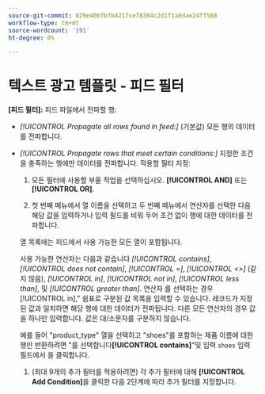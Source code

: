 ```yaml
---
source-git-commit: 029e406fbfb4217ce78364c2d1f1a6dae24ff588
workflow-type: tm+mt
source-wordcount: '191'
ht-degree: 0%

---
```

# 텍스트 광고 템플릿 - 피드 필터

**\[피드 필터\]:** 피드 파일에서 전파할 행:

* *[!UICONTROL Propagate all rows found in feed:]* (기본값) 모든 행의 데이터를 전파합니다.

* *[!UICONTROL Propagate rows that meet certain conditions:]* 지정한 조건을 충족하는 행에만 데이터를 전파합니다. 적용할 필터 지정:

   1. 모든 필터에 사용할 부울 작업을 선택하십시오.  **[!UICONTROL AND]** 또는 **[!UICONTROL OR]**.

   1. 첫 번째 메뉴에서 열 이름을 선택하고 두 번째 메뉴에서 연산자를 선택한 다음 해당 값을 입력하거나 입력 필드를 비워 두어 조건 없이 행에 대한 데이터를 전파합니다.

   열 목록에는 피드에서 사용 가능한 모든 열이 포함됩니다.

   사용 가능한 연산자는 다음과 같습니다 *[!UICONTROL contains]*, *[!UICONTROL does not contain]*, *[!UICONTROL =]*, *[!UICONTROL <>]* (같지 않음), *[!UICONTROL in]*, *[!UICONTROL not in]*, *[!UICONTROL less than]*, 및 *[!UICONTROL greater than]*. 연산자 를 선택하는 경우[!UICONTROL in],&quot; 쉼표로 구분된 값 목록을 입력할 수 있습니다. 레코드가 지정된 값과 일치하면 해당 행에 대한 데이터가 전파됩니다. 다른 모든 연산자의 경우 값을 하나만 입력합니다. 값은 대/소문자를 구분하지 않습니다.

   예를 들어 &quot;product_type&quot; 열을 선택하고 &quot;shoes&quot;를 포함하는 제품 이름에 대한 행만 반환하려면 &quot;를 선택합니다&#x200B;**[!UICONTROL contains]**&quot;및 입력 `shoes` 입력 필드에서 을 클릭합니다.

   1. (최대 9개의 추가 필터를 적용하려면) 각 추가 필터에 대해 **[!UICONTROL Add Condition]**&#x200B;을 클릭한 다음 2단계에 따라 추가 필터를 지정합니다.
